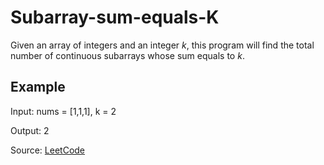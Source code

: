# Subarray-sum-equals-K

Given an array of integers and an integer *k*, this program will find the total number of continuous subarrays whose sum equals to *k*.

## Example

Input: nums = [1,1,1], k = 2

Output: 2

Source: [LeetCode](https://leetcode.com/problems/subarray-sum-equals-k/)
